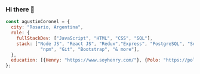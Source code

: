 ### Hi there 👋

<!--
**agustincoronel1/agustincoronel1** is a ✨ _special_ ✨ repository because its `README.md` (this file) appears on your GitHub profile.

Here are some ideas to get you started:

- 🔭 I’m currently working on ...
- 🌱 I’m currently learning ...
- 👯 I’m looking to collaborate on ...
- 🤔 I’m looking for help with ...
- 💬 Ask me about ...
- 📫 How to reach me: ...
- 😄 Pronouns: ...
- ⚡ Fun fact: ...
-->
```js
const agustinCoronel = {
  city: "Rosario, Argentina",
  role: {
    fullStackDev: ["JavaScript", "HTML", "CSS", "SQL"],
    stack: ["Node JS", "React JS", "Redux","Express", "PostgreSQL", "Sequelize", 
             "npm", "Git", "Bootstrap", "& more"],
  },
  education: [{Henry: "https://www.soyhenry.com/"}, {Polo: "https://polotecnologico.net/"}],
};
```
